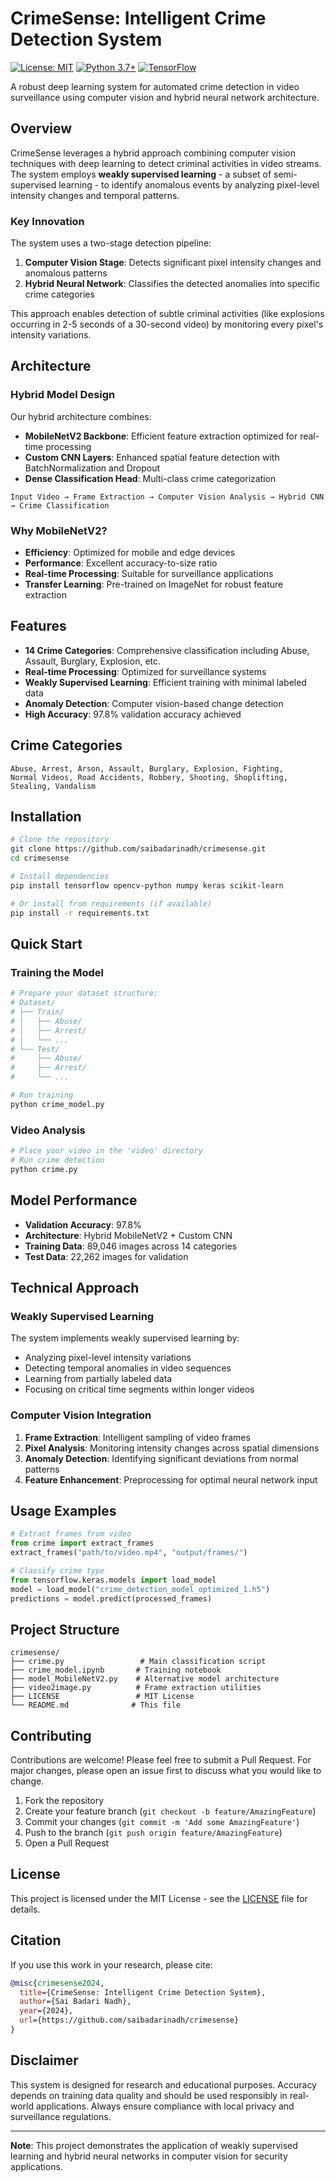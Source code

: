 # CrimeSense: Intelligent Crime Detection System

[![License: MIT](https://img.shields.io/badge/License-MIT-yellow.svg)](https://opensource.org/licenses/MIT)
[![Python 3.7+](https://img.shields.io/badge/python-3.7+-blue.svg)](https://www.python.org/downloads/)
[![TensorFlow](https://img.shields.io/badge/TensorFlow-2.x-orange.svg)](https://tensorflow.org/)

A robust deep learning system for automated crime detection in video surveillance using computer vision and hybrid neural network architecture.

## Overview

CrimeSense leverages a hybrid approach combining computer vision techniques with deep learning to detect criminal activities in video streams. The system employs **weakly supervised learning** - a subset of semi-supervised learning - to identify anomalous events by analyzing pixel-level intensity changes and temporal patterns.

### Key Innovation

The system uses a two-stage detection pipeline:
1. **Computer Vision Stage**: Detects significant pixel intensity changes and anomalous patterns
2. **Hybrid Neural Network**: Classifies the detected anomalies into specific crime categories

This approach enables detection of subtle criminal activities (like explosions occurring in 2-5 seconds of a 30-second video) by monitoring every pixel's intensity variations.

## Architecture

### Hybrid Model Design

Our hybrid architecture combines:
- **MobileNetV2 Backbone**: Efficient feature extraction optimized for real-time processing
- **Custom CNN Layers**: Enhanced spatial feature detection with BatchNormalization and Dropout
- **Dense Classification Head**: Multi-class crime categorization

```
Input Video → Frame Extraction → Computer Vision Analysis → Hybrid CNN → Crime Classification
```

### Why MobileNetV2?

- **Efficiency**: Optimized for mobile and edge devices
- **Performance**: Excellent accuracy-to-size ratio
- **Real-time Processing**: Suitable for surveillance applications
- **Transfer Learning**: Pre-trained on ImageNet for robust feature extraction

## Features

- **14 Crime Categories**: Comprehensive classification including Abuse, Assault, Burglary, Explosion, etc.
- **Real-time Processing**: Optimized for surveillance systems
- **Weakly Supervised Learning**: Efficient training with minimal labeled data
- **Anomaly Detection**: Computer vision-based change detection
- **High Accuracy**: 97.8% validation accuracy achieved

## Crime Categories

```
Abuse, Arrest, Arson, Assault, Burglary, Explosion, Fighting,
Normal Videos, Road Accidents, Robbery, Shooting, Shoplifting, Stealing, Vandalism
```

## Installation

```bash
# Clone the repository
git clone https://github.com/saibadarinadh/crimesense.git
cd crimesense

# Install dependencies
pip install tensorflow opencv-python numpy keras scikit-learn

# Or install from requirements (if available)
pip install -r requirements.txt
```

## Quick Start

### Training the Model

```python
# Prepare your dataset structure:
# Dataset/
# ├── Train/
# │   ├── Abuse/
# │   ├── Arrest/
# │   └── ...
# └── Test/
#     ├── Abuse/
#     ├── Arrest/
#     └── ...

# Run training
python crime_model.py
```

### Video Analysis

```python
# Place your video in the 'video' directory
# Run crime detection
python crime.py
```

## Model Performance

- **Validation Accuracy**: 97.8%
- **Architecture**: Hybrid MobileNetV2 + Custom CNN
- **Training Data**: 89,046 images across 14 categories
- **Test Data**: 22,262 images for validation

## Technical Approach

### Weakly Supervised Learning

The system implements weakly supervised learning by:
- Analyzing pixel-level intensity variations
- Detecting temporal anomalies in video sequences
- Learning from partially labeled data
- Focusing on critical time segments within longer videos

### Computer Vision Integration

1. **Frame Extraction**: Intelligent sampling of video frames
2. **Pixel Analysis**: Monitoring intensity changes across spatial dimensions
3. **Anomaly Detection**: Identifying significant deviations from normal patterns
4. **Feature Enhancement**: Preprocessing for optimal neural network input

## Usage Examples

```python
# Extract frames from video
from crime import extract_frames
extract_frames("path/to/video.mp4", "output/frames/")

# Classify crime type
from tensorflow.keras.models import load_model
model = load_model("crime_detection_model_optimized_1.h5")
predictions = model.predict(processed_frames)
```

## Project Structure

```
crimesense/
├── crime.py                 # Main classification script
├── crime_model.ipynb       # Training notebook
├── model_MobileNetV2.py    # Alternative model architecture
├── video2image.py          # Frame extraction utilities
├── LICENSE                 # MIT License
└── README.md              # This file
```

## Contributing

Contributions are welcome! Please feel free to submit a Pull Request. For major changes, please open an issue first to discuss what you would like to change.

1. Fork the repository
2. Create your feature branch (`git checkout -b feature/AmazingFeature`)
3. Commit your changes (`git commit -m 'Add some AmazingFeature'`)
4. Push to the branch (`git push origin feature/AmazingFeature`)
5. Open a Pull Request

## License

This project is licensed under the MIT License - see the [LICENSE](LICENSE) file for details.

## Citation

If you use this work in your research, please cite:

```bibtex
@misc{crimesense2024,
  title={CrimeSense: Intelligent Crime Detection System},
  author={Sai Badari Nadh},
  year={2024},
  url={https://github.com/saibadarinadh/crimesense}
}
```

## Disclaimer

This system is designed for research and educational purposes. Accuracy depends on training data quality and should be used responsibly in real-world applications. Always ensure compliance with local privacy and surveillance regulations.

---

**Note**: This project demonstrates the application of weakly supervised learning and hybrid neural networks in computer vision for security applications.
